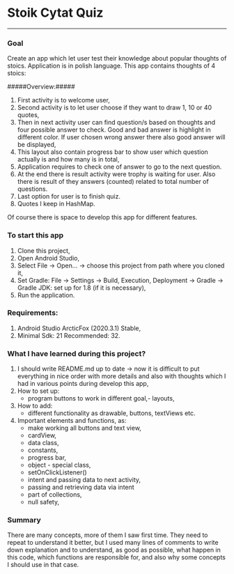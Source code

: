 # Stoik Cytat Quiz #
---
### Goal ### 
Create an app which let user test their knowledge about popular thoughts of stoics.
Application is in polish language.
This app contains thoughts of 4 stoics:

#####Overview:#####
1. First activity is to welcome user, 
2. Second activity is to let user choose if they want to draw 1, 10 or 40 quotes,
3. Then in next activity user can find question/s based on thoughts and four possible answer 
   to check. Good and bad answer is highlight in different color. If user chosen wrong answer 
   there also good answer will be displayed,
4. This layout also contain progress bar to show user which question actually is 
   and how many is in total,
5. Application requires to check one of answer to go to the next question.
6. At the end there is result activity were trophy is waiting for user. Also there is result 
   of they answers (counted) related to total number of questions.
7. Last option for user is to finish quiz.
8. Quotes I keep in HashMap.

Of course there is space to develop this app for different features.

### To start this app ###
1. Clone this project,
2. Open Android Studio,
3. Select File -> Open... -> choose this project from path where you cloned it,
4. Set Gradle: File -> Settings -> Build, Execution, Deployment -> Gradle
   -> Gradle JDK: set up for 1.8 (if it is necessary),
5. Run the application.

### Requirements: ###
1. Android Studio ArcticFox (2020.3.1) Stable,
2. Minimal Sdk: 21 Recommended: 32.

### What I have learned during this project? ###
1. I should write README.md up to date -> now it is difficult to put everything in nice order
   with more details and also with thoughts which I had in various points during develop this app,
2. How to set up:
   - program buttons to work in different goal,- layouts,
3. How to add:
   - different functionality as drawable, buttons, textViews etc.
4. Important elements and functions, as:
   - make working all buttons and text view,
   - cardView,
   - data class,
   - constants,
   - progress bar,
   - object - special class,
   - setOnClickListener()
   - intent and passing data to next activity,
   - passing and retrieving data via intent  
   - part of collections,
   - null safety,
   
### Summary ###
There are many concepts, more of them I saw first time. They need to repeat to understand it better, 
but I used many lines of comments to write down explanation and to understand, as good as possible, 
what happen in this code, which functions are responsible for, and also why some concepts I should 
use in that case.